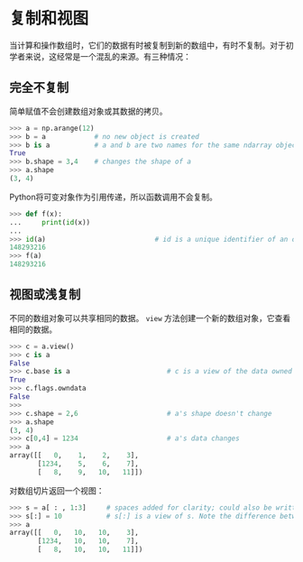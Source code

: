 <title>numpy数组浅拷贝 - <%-__DOC_NAME__ %></title>
<meta name="keywords" content="numpy数组浅拷贝" />

# 复制和视图

当计算和操作数组时，它们的数据有时被复制到新的数组中，有时不复制。对于初学者来说，这经常是一个混乱的来源。有三种情况：

## 完全不复制

简单赋值不会创建数组对象或其数据的拷贝。

```python
>>> a = np.arange(12)
>>> b = a            # no new object is created
>>> b is a           # a and b are two names for the same ndarray object
True
>>> b.shape = 3,4    # changes the shape of a
>>> a.shape
(3, 4)
```

Python将可变对象作为引用传递，所以函数调用不会复制。

```python
>>> def f(x):
...     print(id(x))
...
>>> id(a)                           # id is a unique identifier of an object
148293216
>>> f(a)
148293216
```

## 视图或浅复制

不同的数组对象可以共享相同的数据。 ``view`` 方法创建一个新的数组对象，它查看相同的数据。

```python
>>> c = a.view()
>>> c is a
False
>>> c.base is a                        # c is a view of the data owned by a
True
>>> c.flags.owndata
False
>>>
>>> c.shape = 2,6                      # a's shape doesn't change
>>> a.shape
(3, 4)
>>> c[0,4] = 1234                      # a's data changes
>>> a
array([[   0,    1,    2,    3],
       [1234,    5,    6,    7],
       [   8,    9,   10,   11]])
```

对数组切片返回一个视图：

```python
>>> s = a[ : , 1:3]     # spaces added for clarity; could also be written "s = a[:,1:3]"
>>> s[:] = 10           # s[:] is a view of s. Note the difference between s=10 and s[:]=10
>>> a
array([[   0,   10,   10,    3],
       [1234,   10,   10,    7],
       [   8,   10,   10,   11]])
```